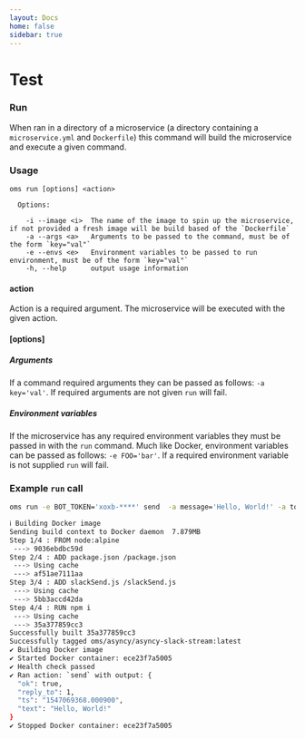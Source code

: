 ```yaml
---
layout: Docs
home: false
sidebar: true
---
```


# Test

### Run

When ran in a directory of a microservice (a directory containing a
`microservice.yml` and `Dockerfile`) this command will build the microservice
and execute a given command.

### Usage

```
oms run [options] <action>

  Options:

    -i --image <i>  The name of the image to spin up the microservice, if not provided a fresh image will be build based of the `Dockerfile`
    -a --args <a>   Arguments to be passed to the command, must be of the form `key="val"`
    -e --envs <e>   Environment variables to be passed to run environment, must be of the form `key="val"`
    -h, --help      output usage information
```

#### action

Action is a required argument. The microservice will be executed with the given
action.

#### [options]

##### Arguments

If a command required arguments they can be passed as follows: `-a key='val'`.
If required arguments are not given `run` will fail.

##### Environment variables

If the microservice has any required environment variables they must be passed
in with the `run` command. Much like Docker, environment variables can be passed
as follows: `-e FOO='bar'`. If a required environment variable is not supplied
`run` will fail.

### Example `run` call

```sh
oms run -e BOT_TOKEN='xoxb-****' send  -a message='Hello, World!' -a to=CAFAF9C
```

```sh
ℹ Building Docker image
Sending build context to Docker daemon  7.879MB
Step 1/4 : FROM node:alpine
 ---> 9036ebdbc59d
Step 2/4 : ADD package.json /package.json
 ---> Using cache
 ---> af51ae7111aa
Step 3/4 : ADD slackSend.js /slackSend.js
 ---> Using cache
 ---> 5bb3accd42da
Step 4/4 : RUN npm i
 ---> Using cache
 ---> 35a377859cc3
Successfully built 35a377859cc3
Successfully tagged oms/asyncy/asyncy-slack-stream:latest
✔ Building Docker image
✔ Started Docker container: ece23f7a5005
✔ Health check passed
✔ Ran action: `send` with output: {
  "ok": true,
  "reply_to": 1,
  "ts": "1547069368.000900",
  "text": "Hello, World!"
}
✔ Stopped Docker container: ece23f7a5005
```
